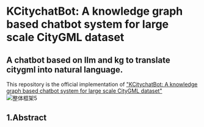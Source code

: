 # KCitychatBot: A knowledge graph based chatbot system for large scale CityGML dataset
A chatbot based on llm and kg to translate citygml into natural language.
---
This repository is the official implementation of [<u>"KCitychatBot: A knowledge graph based chatbot system for large scale CityGML dataset"</u>](https://blog.csdn.net/li1784506/article/details/129700568)<br>
![整体框架5](https://github.com/user-attachments/assets/4826558b-9c48-406c-9790-c542ce991b03)<br>
## 1.Abstract



